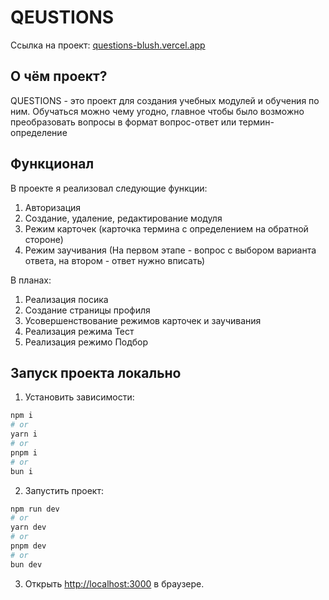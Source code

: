 # QEUSTIONS

Ссылка на проект: [questions-blush.vercel.app](questions-blush.vercel.app)

## О чём проект?

QUESTIONS - это проект для создания учебных модулей и обучения по ним. Обучаться можно чему угодно, главное чтобы было возможно преобразовать вопросы в формат вопрос-ответ или термин-определение

## Функционал

В проекте я реализовал следующие функции:

1. Авторизация
2. Создание, удаление, редактирование модуля
3. Режим карточек (карточка термина с определением на обратной стороне)
4. Режим заучивания (На первом этапе - вопрос с выбором варианта ответа, на втором - ответ нужно вписать)

В планах:

1. Реализация посика
2. Создание страницы профиля
3. Усовершенствование режимов карточек и заучивания
4. Реализация режима Тест
5. Реализация режимо Подбор

## Запуск проекта локально

1. Установить зависимости:

```bash
npm i
# or
yarn i
# or
pnpm i
# or
bun i
```

2. Запустить проект:

```bash
npm run dev
# or
yarn dev
# or
pnpm dev
# or
bun dev
```

3. Открыть [http://localhost:3000](http://localhost:3000) в браузере.
